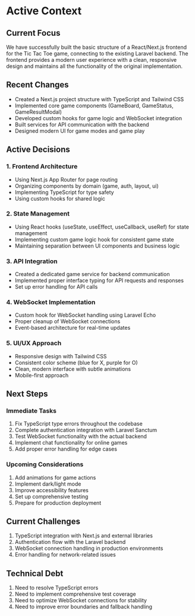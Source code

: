 # Active Context

## Current Focus
We have successfully built the basic structure of a React/Next.js frontend for the Tic Tac Toe game, connecting to the existing Laravel backend. The frontend provides a modern user experience with a clean, responsive design and maintains all the functionality of the original implementation.

## Recent Changes
- Created a Next.js project structure with TypeScript and Tailwind CSS
- Implemented core game components (GameBoard, GameStatus, GameResultModal)
- Developed custom hooks for game logic and WebSocket integration
- Built services for API communication with the backend
- Designed modern UI for game modes and game play

## Active Decisions

### 1. Frontend Architecture
- Using Next.js App Router for page routing
- Organizing components by domain (game, auth, layout, ui)
- Implementing TypeScript for type safety
- Using custom hooks for shared logic

### 2. State Management
- Using React hooks (useState, useEffect, useCallback, useRef) for state management
- Implementing custom game logic hook for consistent game state
- Maintaining separation between UI components and business logic

### 3. API Integration
- Created a dedicated game service for backend communication
- Implemented proper interface typing for API requests and responses
- Set up error handling for API calls

### 4. WebSocket Implementation
- Custom hook for WebSocket handling using Laravel Echo
- Proper cleanup of WebSocket connections
- Event-based architecture for real-time updates

### 5. UI/UX Approach
- Responsive design with Tailwind CSS
- Consistent color scheme (blue for X, purple for O)
- Clean, modern interface with subtle animations
- Mobile-first approach

## Next Steps

### Immediate Tasks
1. Fix TypeScript type errors throughout the codebase
2. Complete authentication integration with Laravel Sanctum
3. Test WebSocket functionality with the actual backend
4. Implement chat functionality for online games
5. Add proper error handling for edge cases

### Upcoming Considerations
1. Add animations for game actions
2. Implement dark/light mode
3. Improve accessibility features
4. Set up comprehensive testing
5. Prepare for production deployment

## Current Challenges
1. TypeScript integration with Next.js and external libraries
2. Authentication flow with the Laravel backend
3. WebSocket connection handling in production environments
4. Error handling for network-related issues

## Technical Debt
1. Need to resolve TypeScript errors
2. Need to implement comprehensive test coverage
3. Need to optimize WebSocket connections for stability
4. Need to improve error boundaries and fallback handling 